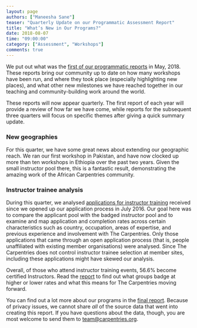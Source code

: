 ```yaml
---
layout: page
authors: ["Maneesha Sane"]
teaser: "Quarterly Update on our Programmatic Assessment Report"
title: "What’s New in Our Programs?"
date: 2018-08-07
time: "09:00:00"
category: ["Assessment", "Workshops"]
comments: true
---
```


We put out what was the [first of our programmatic reports](https://carpentries.org/blog/2018/05/programmatic-assessment/) in May, 2018. These reports bring our community up to date on how many  workshops have been run, and 
where they took place (especially highlighting new places), and what other new milestones we have reached together in our teaching and community-building work around the world. 

These reports will now appear quarterly. The first report of each year will provide a review of how far we have come, while reports for the subsequent three quarters will focus on specific themes after giving a quick summary update.

### New geographies
For this quarter, we have some great news about extending our geographic reach. We ran our first workshop in Pakistan, and have now clocked 
up more than ten workshops in Ethiopia over the past two years. Given the small instructor pool there, this is a fantastic result, demonstrating the amazing work of the African Carpentries community.

### Instructor trainee analysis
During this quarter, we analysed [applications for instructor training](https://amy.carpentries.org/forms/request_training) 
received since we opened up our application process in July 2016. Our goal here was to compare the applicant pool 
with the badged instructor pool and to examine and map application and completion rates across certain characteristics such as country, occupation, areas of expertise, and previous experience and involvement with The Carpentries. Only those applications that came through an open application process (that is, people unaffiliated with existing member organisations) were analysed. Since The Carpentries does not control instructor trainee selection at member sites, including these applications might have skewed our analysis. 

Overall, of those who attend instructor training events, 56.6% become certified Instructors. Read the [report](https://carpentries.github.io/assessment/programmatic-assessment/workshops/outputs/programmatic_report_20180803.html) to find out what groups badge at higher or lower rates and what this means for The Carpentries moving forward. 

You can find out a lot more about our programs in the [final report](https://carpentries.github.io/assessment/programmatic-assessment/workshops/outputs/programmatic_report_20180803.html).  Because of privacy issues, we cannot share _all_ of the source data that went into creating this report. If you have questions about the data, though, you are most welcome to send them to [team@carpentries.org](mailto:team@carpentries.org).
